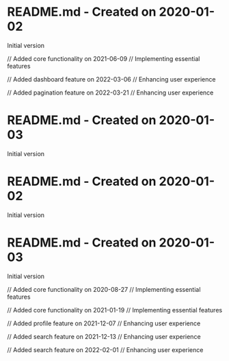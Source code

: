 # README.md - Created on 2020-01-02

Initial version

// Added core functionality on 2021-06-09
// Implementing essential features

// Added dashboard feature on 2022-03-06
// Enhancing user experience

// Added pagination feature on 2022-03-21
// Enhancing user experience
# README.md - Created on 2020-01-03

Initial version
# README.md - Created on 2020-01-02

Initial version
# README.md - Created on 2020-01-03

Initial version

// Added core functionality on 2020-08-27
// Implementing essential features

// Added core functionality on 2021-01-19
// Implementing essential features

// Added profile feature on 2021-12-07
// Enhancing user experience

// Added search feature on 2021-12-13
// Enhancing user experience

// Added search feature on 2022-02-01
// Enhancing user experience
